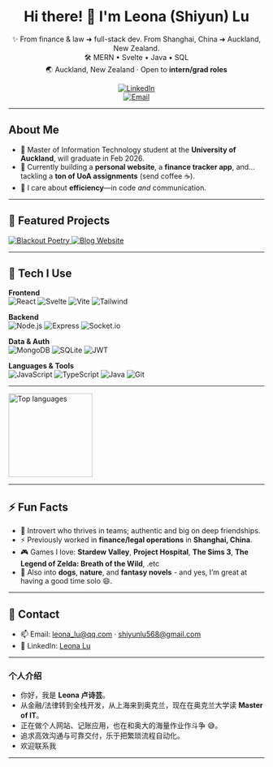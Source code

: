 <div align="center">

# Hi there! 👋 I'm **Leona (Shiyun) Lu**

✨ From finance & law ➜ full-stack dev.  From Shanghai, China ➜ Auckland, New Zealand.  
🛠️ MERN • Svelte • Java • SQL  
🌏 Auckland, New Zealand · Open to **intern/grad roles**

[![LinkedIn](https://img.shields.io/badge/LinkedIn-Leona%20Lu-0A66C2?logo=linkedin&logoColor=white)](https://www.linkedin.com/in/leona-lu-rcd508/)  
[![Email](https://img.shields.io/badge/Email-shiyunlu568%40gmail.com-D14836?logo=gmail&logoColor=white)](mailto:shiyunlu568@gmail.com)  


</div>

---

## About Me
- 🌱 Master of Information Technology student at the **University of Auckland**, will graduate in Feb 2026.
- 🔭 Currently building a **personal website**, a **finance tracker app**, and… tackling a **ton of UoA assignments** (send coffee ☕).
- 💬 I care about **efficiency**—in code *and* communication.

---

## 🌟 Featured Projects

<p>
  <a href="https://github.com/leonalu12/collaborative-blackout-poetry">
    <img src="https://github-readme-stats.vercel.app/api/pin/?username=leonalu12&repo=collaborative-blackout-poetry&theme=default&border_color=ddd" alt="Blackout Poetry"/>
  </a>
  <a href="https://github.com/leonalu12/BlogWebsite">
    <img src="https://github-readme-stats.vercel.app/api/pin/?username=leonalu12&repo=BlogWebsite&theme=default&border_color=ddd" alt="Blog Website"/>
  </a>
</p>

---

## 🧰 Tech I Use

**Frontend**  
![React](https://img.shields.io/badge/React-20232A?logo=react) ![Svelte](https://img.shields.io/badge/Svelte-FF3E00?logo=svelte&logoColor=white) ![Vite](https://img.shields.io/badge/Vite-646CFF?logo=vite&logoColor=white) ![Tailwind](https://img.shields.io/badge/Tailwind-38B2AC?logo=tailwind-css&logoColor=white)

**Backend**  
![Node.js](https://img.shields.io/badge/Node.js-339933?logo=node.js&logoColor=white) ![Express](https://img.shields.io/badge/Express-000000?logo=express&logoColor=white) ![Socket.io](https://img.shields.io/badge/Socket.io-010101?logo=socketdotio&logoColor=white)

**Data & Auth**  
![MongoDB](https://img.shields.io/badge/MongoDB-47A248?logo=mongodb&logoColor=white) ![SQLite](https://img.shields.io/badge/SQLite-003B57?logo=sqlite&logoColor=white) ![JWT](https://img.shields.io/badge/JWT-000?logo=jsonwebtokens)

**Languages & Tools**  
![JavaScript](https://img.shields.io/badge/JavaScript-F7DF1E?logo=javascript&logoColor=000) ![TypeScript](https://img.shields.io/badge/TypeScript-3178C6?logo=typescript&logoColor=white) ![Java](https://img.shields.io/badge/Java-007396?logo=java&logoColor=white) ![Git](https://img.shields.io/badge/Git-F05032?logo=git&logoColor=white)

---

<p>
  <img height="165" src="https://github-readme-stats.vercel.app/api/top-langs/?username=leonalu12&layout=compact&border_color=ddd" alt="Top languages"/>
</p>



---

## ⚡ Fun Facts
- 👯 Introvert who thrives in teams; authentic and big on deep friendships.
- ⚡ Previously worked in **finance/legal operations** in **Shanghai, China**.
- 🎮 Games I love: **Stardew Valley**, **Project Hospital**, **The Sims 3**, **The Legend of Zelda: Breath of the Wild**, .etc
- 🐶 Also into **dogs**, **nature**, and **fantasy novels** - and yes, I’m great at having a good time solo 😄.

---

## 🤝 Contact
- 📫 Email: [leona_lu@qq.com](mailto:leona_lu@qq.com) · [shiyunlu568@gmail.com](mailto:shiyunlu568@gmail.com)  
- 🔗 LinkedIn: [Leona Lu](https://www.linkedin.com/in/leona-lu-rcd508/)

---

### 个人介绍
- 你好，我是 **Leona 卢诗芸**。
- 从金融/法律转到全栈开发，从上海来到奥克兰，现在在奥克兰大学读 **Master of IT**。
- 正在做个人网站、记账应用，也在和奥大的海量作业作斗争 😅。
- 追求高效沟通与可靠交付，乐于把繁琐流程自动化。
- 欢迎联系我

---
